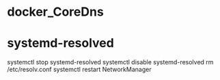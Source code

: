 # docker_CoreDns
 
# systemd-resolved
systemctl stop systemd-resolved
systemctl disable systemd-resolved
rm /etc/resolv.conf
systemctl restart NetworkManager